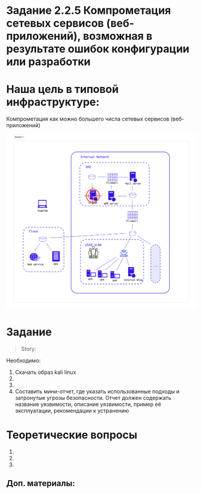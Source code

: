 # Задание 2.2.5 Компрометация сетевых сервисов (веб-приложений), возможная в результате ошибок конфигурации или разработки

# Наша цель в типовой инфраструктуре: 

Компрометация как можно большего числа сетевых сервисов (веб-приложений)

![Типовая инфраструктура](infra.png)

# Задание

> Story:  

Необходимо:
1. Скачать образ kali linux
2. 
3. 
4. Составить мини-отчет, где указать использованные подходы и затронутые угрозы безопасности. Отчет должен содержать название уязвимости, описание уязвимости, пример её эксплуатации, рекомендации к устранению


# Теоретические вопросы

1.
2.
3. 

## Доп. материалы:
